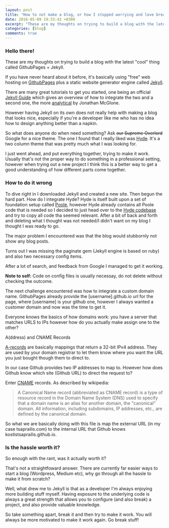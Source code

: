 ```yaml
---
layout: post
title: "How to not make a blog, or how I stopped worrying and love breaking stuff."
date: 2016-05-09 19:33:42 +0300
excerpt: "These are my thoughts on trying to build a blog with the latest 'cool' thing called GithubPages + Jekyll."
categories: [blog]
comments: true
---
```


<!--excerpt-->

### Hello there!

These are my thoughts on trying to build a blog with the latest "cool" thing called GithubPages + Jekyll.

If you have never heard about it before, it's basically using "free" web hosting on
[GithubPages][githubpages-url] plus a static website generator engine called
[Jekyll][jekyll-url].

There are many great tutorials to get you started, one being an official
[Jekyll Guide][jekyllgithub-url] which gives an overview of how to integrate
the two and a second one, the more [analytical][jonathanmacglone-url] by
Jonathan McGlone.

However having Jekyll on its own does not really help with making a blog that
looks nice, especially if you're a developer like me who has no idea how to
design anything better than a napkin.

So what does anyone do when need something? Ask <del>our Supreme Overlord</del> Google
for a nice theme. The one I found that I really liked was [Hyde][hyde-url]. It's a
two column theme that was pretty much what I was looking for.

I just went ahead, and put everything together, trying to make it work. Usually
that's not the proper way to do something in a professional setting, however when
trying out a new project I think this is a better way to get a good understanding
of how different parts come together.

### How to do it wrong

To dive right in I downloaded Jekyll and created a new site. Then begun the hard part.
How do I integrate Hyde? Hyde is itself built upon a set of foundation setup called
[Poole][poole-url], however Hyde already contains all Poole code that is needed so
I decided to just head over to the [Hyde codebase][hydecode-url] and try to copy all
code tha seemed relevant. After a bit of back and forth and deleting what I thought
was not needed/I didn't want on my blog I thought I was ready to go.

The major problem I encountered was that the blog would stubbornly not show any blog posts.

Turns out I was missing the paginate gem (Jekyll engine is based on ruby) and also
two necessary config items.

After a lot of search, and feedback from Google I managed to get it working.

<strong>Note to self:</strong> Code on config files is usually necessay,
do not delete without checking the outcome.

The next challenge encountered was how to integrate a custom domain name. GithubPages
already provide the [username].github.io url for the page, where [username] is your
github one, however I always wanted a customer domain and now was the time to get it.

Everyone knows the basics of how domains work: you have a server that matches URLS to IPs
however how do you actually make assign one to the other?

A(ddress) and CNAME Records

[A-records][arecord-url] are basically mappings that return a 32-bit IPv4 address. They are used
by your domain registrar to let them know where you want the URL you just bought
though them to direct to.

In our case Github provides two IP addresses to map to. However how does Github know
which site (Github URL) to direct the request to?

Enter [CNAME][cname-url] records. As described by wikipedia:
> A Canonical Name record (abbreviated as CNAME record) is a type of resource record
in the Domain Name System (DNS) used to specify that a domain name is an alias for another domain,
the "canonical" domain. All information, including subdomains, IP addresses, etc.,
are defined by the canonical domain.

So what we are basically doing with this file is map the external URL (in my case
tsaprailis.com) to the internal URL that Github knows kostistsaprailis.github.io.


### Is the hassle worth it?

So enough with the rant, was it actually worth it?

That's not a straightfoward answer. There are currently far easier ways to start a blog
(Wordpress, Medium etc), why go through all the hassle to make it from scratch?

Well, what drew me to Jekyll is that as a developer I'm always
enjoying more building stuff myself. Having exposure to the underlying code is
always a great strength that allows you to configure (and also break) a project,
and also provide valuable knowledge.

So take something apart, break it and then try to make it work. You will always be
more motivated to make it work again. Go break stuff!


[githubpages-url]: https://pages.github.com/
[jekyll-url]: https://jekyllrb.com/
[jekyllgithub-url]: https://jekyllrb.com/docs/github-pages/
[jonathanmacglone-url]: http://jmcglone.com/guides/github-pages/
[hyde-url]: http://hyde.getpoole.com/
[poole-url]: http://getpoole.com/
[hydecode-url]: https://github.com/poole/hyde/
[arecord-url]:https://en.wikipedia.org/wiki/List_of_DNS_record_types#A
[cname-url]:https://en.wikipedia.org/wiki/CNAME_record
